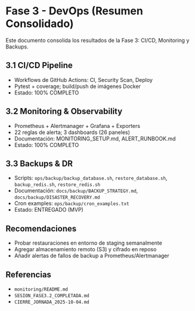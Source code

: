 # Fase 3 - DevOps (Resumen Consolidado)

Este documento consolida los resultados de la Fase 3: CI/CD, Monitoring y Backups.

## 3.1 CI/CD Pipeline
- Workflows de GitHub Actions: CI, Security Scan, Deploy
- Pytest + coverage; build/push de imágenes Docker
- Estado: 100% COMPLETO

## 3.2 Monitoring & Observability
- Prometheus + Alertmanager + Grafana + Exporters
- 22 reglas de alerta; 3 dashboards (26 paneles)
- Documentación: MONITORING_SETUP.md, ALERT_RUNBOOK.md
- Estado: 100% COMPLETO

## 3.3 Backups & DR
- Scripts: `ops/backup/backup_database.sh`, `restore_database.sh`, `backup_redis.sh`, `restore_redis.sh`
- Documentación: `docs/backup/BACKUP_STRATEGY.md`, `docs/backup/DISASTER_RECOVERY.md`
- Cron examples: `ops/backup/cron_examples.txt`
- Estado: ENTREGADO (MVP)

## Recomendaciones
- Probar restauraciones en entorno de staging semanalmente
- Agregar almacenamiento remoto (S3) y cifrado en reposo
- Añadir alertas de fallos de backup a Prometheus/Alertmanager

## Referencias
- `monitoring/README.md`
- `SESION_FASE3.2_COMPLETADA.md`
- `CIERRE_JORNADA_2025-10-04.md`
